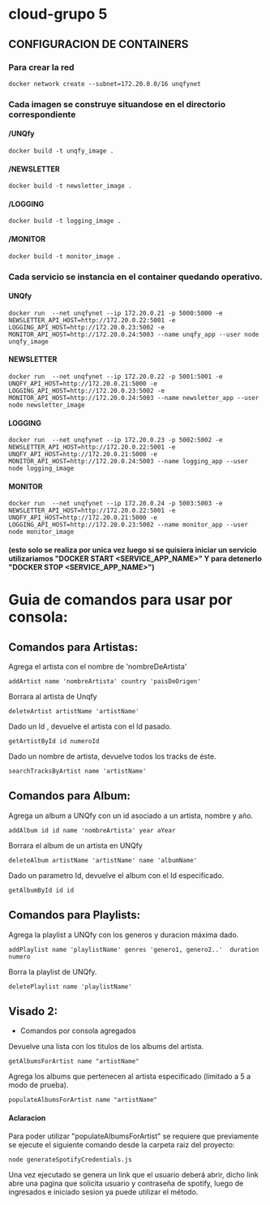 # cloud-grupo 5

## CONFIGURACION DE CONTAINERS

### Para crear la red

```docker network create --subnet=172.20.0.0/16 unqfynet```
	
### Cada imagen se construye situandose en el directorio correspondiente	

#### /UNQfy

```docker build -t unqfy_image .```

#### /NEWSLETTER

```docker build -t newsletter_image .```

#### /LOGGING

```docker build -t logging_image .```

#### /MONITOR

```docker build -t monitor_image .```

### Cada servicio se instancia en el container quedando operativo. 	

#### UNQfy
```docker run  --net unqfynet --ip 172.20.0.21 -p 5000:5000 -e NEWSLETTER_API_HOST=http://172.20.0.22:5001 -e LOGGING_API_HOST=http://172.20.0.23:5002 -e MONITOR_API_HOST=http://172.20.0.24:5003 --name unqfy_app --user node unqfy_image```

#### NEWSLETTER
```docker run  --net unqfynet --ip 172.20.0.22 -p 5001:5001 -e UNQFY_API_HOST=http://172.20.0.21:5000 -e LOGGING_API_HOST=http://172.20.0.23:5002 -e MONITOR_API_HOST=http://172.20.0.24:5003 --name newsletter_app --user node newsletter_image```

#### LOGGING
```docker run  --net unqfynet --ip 172.20.0.23 -p 5002:5002 -e NEWSLETTER_API_HOST=http://172.20.0.22:5001 -e UNQFY_API_HOST=http://172.20.0.21:5000 -e MONITOR_API_HOST=http://172.20.0.24:5003 --name logging_app --user node logging_image```

#### MONITOR
```docker run  --net unqfynet --ip 172.20.0.24 -p 5003:5003 -e NEWSLETTER_API_HOST=http://172.20.0.22:5001 -e UNQFY_API_HOST=http://172.20.0.21:5000 -e LOGGING_API_HOST=http://172.20.0.23:5002 --name monitor_app --user node monitor_image```

#### (esto solo se realiza por unica vez luego si se quisiera iniciar un servicio utilizariamos "DOCKER START <SERVICE_APP_NAME>" Y para detenerlo "DOCKER STOP  <SERVICE_APP_NAME>")


# Guia de comandos para usar por consola:

## Comandos para Artistas:

Agrega el artista con el nombre de 'nombreDeArtista'  
``` 
addArtist name 'nombreArtista' country 'paisDeOrigen'
 ```  
Borrara al artista de Unqfy  
``` 
deleteArtist artistName 'artistName'
 ```    
Dado un Id , devuelve el artista con el Id pasado.  
 ``` 
getArtistById id numeroId
 ```  
Dado un nombre de artista, devuelve todos los tracks de éste.  
``` 
searchTracksByArtist name 'artistName'
 ``` 
  
  

## Comandos para Album:

Agrega un album a UNQfy con un id asociado a un artista, nombre y año.
  ``` 
addAlbum id id name 'nombreArtista' year aYear
 ``` 
Borrara el album de un artista en UNQfy
 ``` 
deleteAlbum artistName 'artistName' name 'albumName'
 ```
Dado un parametro Id, devuelve el album con el Id especificado.
 ``` 
 getAlbumById id id
 ```
  
  
  

## Comandos para Playlists:

 Agrega la playlist a UNQfy con los generos y duracion máxima dado.
 ``` 
addPlaylist name 'playlistName' genres 'genero1, genero2..'  duration numero
 ```  
  
Borra la playlist de UNQfy.
 ``` 
deletePlaylist name 'playlistName'
 ```
  
  ## Visado 2:

- Comandos  por consola agregados

Devuelve una lista con los titulos de los albums del artista.
 ``` 
getAlbumsForArtist name "artistName" 
 ```  
Agrega los albums que pertenecen al artista especificado (limitado a 5 a modo de prueba).
 ``` 
 populateAlbumsForArtist name "artistName" 
 ```
#### Aclaracion 
Para poder utilizar "populateAlbumsForArtist" se requiere que previamente se ejecute el siguiente comando desde la carpeta raiz del proyecto:
```
node generateSpotifyCredentials.js
```
Una vez ejecutado se genera un link que el usuario deberá abrir, dicho link abre una pagina que solicita usuario y contraseña de spotify, luego de ingresados e iniciado sesion ya puede utilizar el método.


